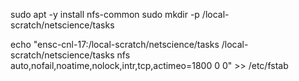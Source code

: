 sudo apt -y install nfs-common
sudo mkdir -p /local-scratch/netscience/tasks

echo "ensc-cnl-17:/local-scratch/netscience/tasks /local-scratch/netscience/tasks nfs auto,nofail,noatime,nolock,intr,tcp,actimeo=1800 0 0" >> /etc/fstab